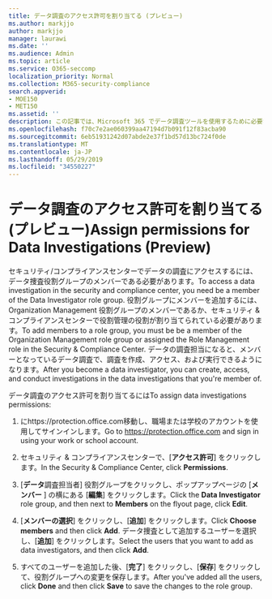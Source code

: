 ```yaml
---
title: データ調査のアクセス許可を割り当てる (プレビュー)
ms.author: markjjo
author: markjjo
manager: laurawi
ms.date: ''
ms.audience: Admin
ms.topic: article
ms.service: O365-seccomp
localization_priority: Normal
ms.collection: M365-security-compliance
search.appverid:
- MOE150
- MET150
ms.assetid: ''
description: この記事では、Microsoft 365 でデータ調査ツールを使用するために必要なアクセス許可を設定する方法について説明します。
ms.openlocfilehash: f70c7e2ae060399aa47194d7b091f12f83acba90
ms.sourcegitcommit: 6eb51931242d07abde2e37f1bd57d13bc724f0de
ms.translationtype: MT
ms.contentlocale: ja-JP
ms.lasthandoff: 05/29/2019
ms.locfileid: "34550227"
---
```

# <a name="assign-permissions-for-data-investigations-preview"></a><span data-ttu-id="5c468-103">データ調査のアクセス許可を割り当てる (プレビュー)</span><span class="sxs-lookup"><span data-stu-id="5c468-103">Assign permissions for Data Investigations (Preview)</span></span>

<span data-ttu-id="5c468-104">セキュリティ/コンプライアンスセンターでデータの調査にアクセスするには、データ捜査役割グループのメンバーである必要があります。</span><span class="sxs-lookup"><span data-stu-id="5c468-104">To access a data investigation in the security and compliance center, you need be a member of the Data Investigator role group.</span></span> <span data-ttu-id="5c468-105">役割グループにメンバーを追加するには、Organization Management 役割グループのメンバーであるか、セキュリティ & コンプライアンスセンターで役割管理の役割が割り当てられている必要があります。</span><span class="sxs-lookup"><span data-stu-id="5c468-105">To add members to a role group, you must be be a member of the Organization Management role group or assigned the Role Management role in the Security & Compliance Center.</span></span> <span data-ttu-id="5c468-106">データの調査担当になると、メンバーとなっているデータ調査で、調査を作成、アクセス、および実行できるようになります。</span><span class="sxs-lookup"><span data-stu-id="5c468-106">After you become a data investigator, you can create, access, and conduct investigations in the data investigations that you're member of.</span></span>

<span data-ttu-id="5c468-107">データ調査のアクセス許可を割り当てるには</span><span class="sxs-lookup"><span data-stu-id="5c468-107">To assign data investigations permissions:</span></span>

1. <span data-ttu-id="5c468-108">にhttps://protection.office.com移動し、職場または学校のアカウントを使用してサインインします。</span><span class="sxs-lookup"><span data-stu-id="5c468-108">Go to https://protection.office.com and sign in using your work or school account.</span></span>

3. <span data-ttu-id="5c468-109">セキュリティ & コンプライアンスセンターで、[**アクセス許可**] をクリックします。</span><span class="sxs-lookup"><span data-stu-id="5c468-109">In the Security & Compliance Center, click **Permissions**.</span></span> 

4. <span data-ttu-id="5c468-110">[**データ**調査担当者] 役割グループをクリックし、ポップアップページの [**メンバー** ] の横にある [**編集**] をクリックします。</span><span class="sxs-lookup"><span data-stu-id="5c468-110">Click the **Data Investigator** role group, and then next to **Members** on the flyout page, click **Edit**.</span></span>

5. <span data-ttu-id="5c468-111">[**メンバーの選択**] をクリックし、[**追加**] をクリックします。</span><span class="sxs-lookup"><span data-stu-id="5c468-111">Click **Choose members** and then click **Add**.</span></span> <span data-ttu-id="5c468-112">データ捜査として追加するユーザーを選択し、[**追加**] をクリックします。</span><span class="sxs-lookup"><span data-stu-id="5c468-112">Select the users that you want to add as data investigators, and then click **Add**.</span></span>

6. <span data-ttu-id="5c468-113">すべてのユーザーを追加した後、[**完了**] をクリックし、[**保存**] をクリックして、役割グループへの変更を保存します。</span><span class="sxs-lookup"><span data-stu-id="5c468-113">After you've added all the users, click **Done** and then click **Save** to save the changes to the role group.</span></span>
